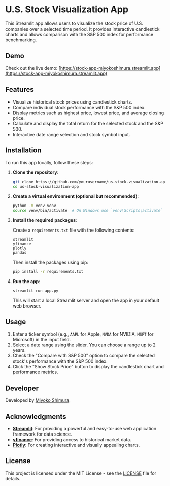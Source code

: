 # U.S. Stock Visualization App

This Streamlit app allows users to visualize the stock price of U.S. companies over a selected time period. It provides interactive candlestick charts and allows comparison with the S&P 500 index for performance benchmarking.

## Demo

Check out the live demo: [https://stock-app-miyokoshimura.streamlit.app](https://stock-app-miyokoshimura.streamlit.app) 

## Features

- Visualize historical stock prices using candlestick charts.
- Compare individual stock performance with the S&P 500 index.
- Display metrics such as highest price, lowest price, and average closing price.
- Calculate and display the total return for the selected stock and the S&P 500.
- Interactive date range selection and stock symbol input.

## Installation

To run this app locally, follow these steps:

1. **Clone the repository**:

    ```bash
    git clone https://github.com/yourusername/us-stock-visualization-app.git
    cd us-stock-visualization-app
    ```

2. **Create a virtual environment (optional but recommended)**:

    ```bash
    python -m venv venv
    source venv/bin/activate  # On Windows use `venv\Scripts\activate`
    ```

3. **Install the required packages**:

    Create a `requirements.txt` file with the following contents:

    ```plaintext
    streamlit
    yfinance
    plotly
    pandas
    ```

    Then install the packages using pip:

    ```bash
    pip install -r requirements.txt
    ```

4. **Run the app**:

    ```bash
    streamlit run app.py
    ```

    This will start a local Streamlit server and open the app in your default web browser.

## Usage

1. Enter a ticker symbol (e.g., `AAPL` for Apple, `NVDA` for NVIDIA, `MSFT` for Microsoft) in the input field.
2. Select a date range using the slider. You can choose a range up to 2 years.
3. Check the "Compare with S&P 500" option to compare the selected stock's performance with the S&P 500 index.
4. Click the "Show Stock Price" button to display the candlestick chart and performance metrics.


## Developer

Developed by [Miyoko Shimura](https://www.linkedin.com/in/miyoko-shimura/).

## Acknowledgments

- **[Streamlit](https://streamlit.io/)**: For providing a powerful and easy-to-use web application framework for data science.
- **[yfinance](https://pypi.org/project/yfinance/)**: For providing access to historical market data.
- **[Plotly](https://plotly.com/python/)**: For creating interactive and visually appealing charts.

## License

This project is licensed under the MIT License - see the [LICENSE](LICENSE) file for details.
